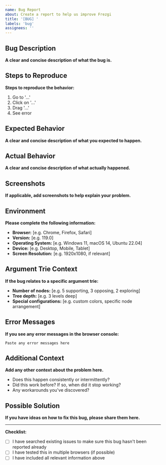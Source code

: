 ```yaml
---
name: Bug Report
about: Create a report to help us improve Frezgi
title: '[BUG] '
labels: 'bug'
assignees: ''
---
```


## Bug Description
**A clear and concise description of what the bug is.**

## Steps to Reproduce
**Steps to reproduce the behavior:**
1. Go to '...'
2. Click on '...'
3. Drag '...'
4. See error

## Expected Behavior
**A clear and concise description of what you expected to happen.**

## Actual Behavior
**A clear and concise description of what actually happened.**

## Screenshots
**If applicable, add screenshots to help explain your problem.**

## Environment
**Please complete the following information:**
- **Browser:** [e.g. Chrome, Firefox, Safari]
- **Version:** [e.g. 119.0]
- **Operating System:** [e.g. Windows 11, macOS 14, Ubuntu 22.04]
- **Device:** [e.g. Desktop, Mobile, Tablet]
- **Screen Resolution:** [e.g. 1920x1080, if relevant]

## Argument Trie Context
**If the bug relates to a specific argument trie:**
- **Number of nodes:** [e.g. 5 supporting, 3 opposing, 2 exploring]
- **Tree depth:** [e.g. 3 levels deep]
- **Special configurations:** [e.g. custom colors, specific node arrangement]

## Error Messages
**If you see any error messages in the browser console:**
```
Paste any error messages here
```

## Additional Context
**Add any other context about the problem here.**
- Does this happen consistently or intermittently?
- Did this work before? If so, when did it stop working?
- Any workarounds you've discovered?

## Possible Solution
**If you have ideas on how to fix this bug, please share them here.**

---

**Checklist:**
- [ ] I have searched existing issues to make sure this bug hasn't been reported already
- [ ] I have tested this in multiple browsers (if possible)
- [ ] I have included all relevant information above